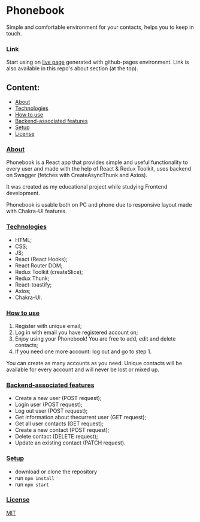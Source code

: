 # Phonebook

Simple and comfortable environment for your contacts, helps you to keep in
touch.

### Link

Start using on
[live page](https://victoriayotka.github.io/goit-react-hw-08-phonebook)
generated with github-pages environment. Link is also available in this repo's
about section (at the top).

## Content:

- [About](#about)
- [Technologies](#technologies)
- [How to use](#usage)
- [Backend-associated features](#features)
- [Setup](#setup)
- [License](#lisence)

<a name="about"></a>

### [About](#about)

Phonebook is a React app that provides simple and useful functionality to every
user and made with the help of React & Redux Toolkit, uses backend on Swagger
(fetches with CreateAsyncThunk and Axios).

It was created as my educational project while studying Frontend development.

Phonebook is usable both on PC and phone due to responsive layout made with
Chakra-UI features.

<a name="technologies"></a>

### [Technologies](#technologies)

- HTML;
- CSS;
- JS;
- React (React Hooks);
- React Router DOM;
- Redux Toolkit (createSlice);
- Redux Thunk;
- React-toastify;
- Axios;
- Chakra-UI.

<a name="usage"></a>

### [How to use](#usage)

1. Register with unique email;
2. Log in with email you have registered account on;
3. Enjoy using your Phonebook! You are free to add, edit and delete contacts;
4. If you need one more account: log out and go to step 1.

You can create as many accounts as you need. Unique contacts will be available
for every account and will never be lost or mixed up.

<a name="features"></a>

### [Backend-associated features](#features)

- Create a new user (POST request);
- Login user (POST request);
- Log out user (POST request);
- Get information about thecurrent user (GET request);
- Get all user contacts (GET request);
- Create a new contact (POST request);
- Delete contact (DELETE request);
- Update an existing contact (PATCH request).

<a name="setup"></a>

### [Setup](#setup)

- download or clone the repository
- run `npm install`
- run `npm start`

<a name="lisence"></a>

### [License](#lisence)

[MIT](https://choosealicense.com/licenses/mit/)
